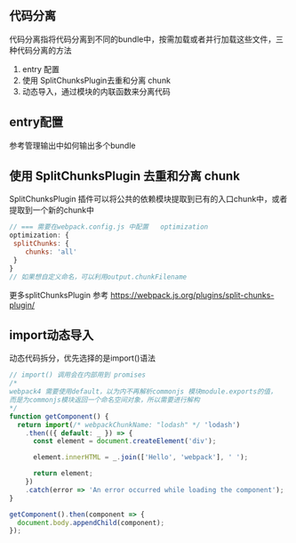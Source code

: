 

## 代码分离
代码分离指将代码分离到不同的bundle中，按需加载或者并行加载这些文件，三种代码分离的方法
1. entry 配置
2. 使用  SplitChunksPlugin去重和分离 chunk
3. 动态导入，通过模块的内联函数来分离代码


## entry配置
参考管理输出中如何输出多个bundle

## 使用 SplitChunksPlugin 去重和分离 chunk
 SplitChunksPlugin 插件可以将公共的依赖模块提取到已有的入口chunk中，或者提取到一个新的chunk中

 ```js
 // === 需要在webpack.config.js 中配置   optimization
optimization: {
  splitChunks: {
     chunks: 'all'
  }
}
// 如果想自定义命名，可以利用output.chunkFilename
```

更多splitChunksPlugin 参考  https://webpack.js.org/plugins/split-chunks-plugin/

## import动态导入
动态代码拆分，优先选择的是import()语法

```js
// import() 调用会在内部用到 promises
/*
webpack4 需要使用default，以为内不再解析commonjs 模块module.exports的值，
而是为commonjs模块返回一个命名空间对象，所以需要进行解构
*/
function getComponent() {
  return import(/* webpackChunkName: "lodash" */ 'lodash')
    .then(({ default: _ }) => {
      const element = document.createElement('div');

      element.innerHTML = _.join(['Hello', 'webpack'], ' ');

      return element;
    })
    .catch(error => 'An error occurred while loading the component');
}

getComponent().then(component => {
  document.body.appendChild(component);
});
```